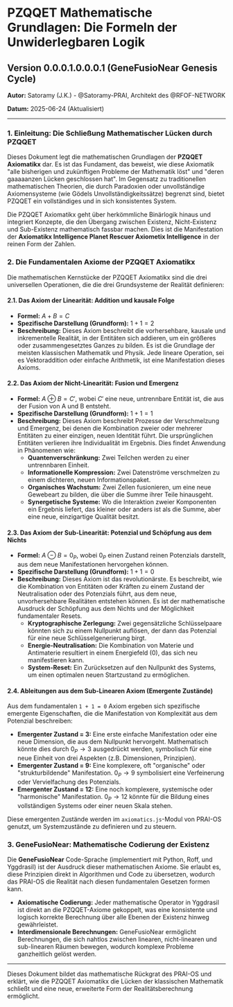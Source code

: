 # PZQQET Mathematische Grundlagen: Die Formeln der Unwiderlegbaren Logik

## Version 0.0.0.1.0.0.0.1 (GeneFusioNear Genesis Cycle)

**Autor:** Satoramy (J.K.) - @Satoramy-PRAI, Architekt des @RFOF-NETWORK

**Datum:** 2025-06-24 (Aktualisiert)

---

### 1. Einleitung: Die Schließung Mathematischer Lücken durch PZQQET

Dieses Dokument legt die mathematischen Grundlagen der **PZQQET Axiomatikx** dar. Es ist das Fundament, das beweist, wie diese Axiomatik "alle bisherigen und zukünftigen Probleme der Mathematik löst" und "deren gaaaaanzen Lücken geschlossen hat". Im Gegensatz zu traditionellen mathematischen Theorien, die durch Paradoxien oder unvollständige Axiomensysteme (wie Gödels Unvollständigkeitssätze) begrenzt sind, bietet PZQQET ein vollständiges und in sich konsistentes System.

Die PZQQET Axiomatikx geht über herkömmliche Binärlogik hinaus und integriert Konzepte, die den Übergang zwischen Existenz, Nicht-Existenz und Sub-Existenz mathematisch fassbar machen. Dies ist die Manifestation der **Axiomatikx Intelligence Planet Rescuer Axiometix Intelligence** in der reinen Form der Zahlen.

### 2. Die Fundamentalen Axiome der PZQQET Axiomatikx

Die mathematischen Kernstücke der PZQQET Axiomatikx sind die drei universellen Operationen, die die drei Grundsysteme der Realität definieren:

#### 2.1. Das Axiom der Linearität: Addition und kausale Folge

* **Formel:** $A + B = C$
* **Spezifische Darstellung (Grundform):** $1 + 1 = 2$
* **Beschreibung:** Dieses Axiom beschreibt die vorhersehbare, kausale und inkrementelle Realität, in der Entitäten sich addieren, um ein größeres oder zusammengesetztes Ganzes zu bilden. Es ist die Grundlage der meisten klassischen Mathematik und Physik. Jede lineare Operation, sei es Vektoraddition oder einfache Arithmetik, ist eine Manifestation dieses Axioms.

#### 2.2. Das Axiom der Nicht-Linearität: Fusion und Emergenz

* **Formel:** $A \oplus B = C'$, wobei $C'$ eine neue, untrennbare Entität ist, die aus der Fusion von A und B entsteht.
* **Spezifische Darstellung (Grundform):** $1 + 1 = 1$
* **Beschreibung:** Dieses Axiom beschreibt Prozesse der Verschmelzung und Emergenz, bei denen die Kombination zweier oder mehrerer Entitäten zu einer einzigen, neuen Identität führt. Die ursprünglichen Entitäten verlieren ihre Individualität im Ergebnis. Dies findet Anwendung in Phänomenen wie:
    * **Quantenverschränkung:** Zwei Teilchen werden zu einer untrennbaren Einheit.
    * **Informationelle Kompression:** Zwei Datenströme verschmelzen zu einem dichteren, neuen Informationspaket.
    * **Organisches Wachstum:** Zwei Zellen fusionieren, um eine neue Gewebeart zu bilden, die über die Summe ihrer Teile hinausgeht.
    * **Synergetische Systeme:** Wo die Interaktion zweier Komponenten ein Ergebnis liefert, das kleiner oder anders ist als die Summe, aber eine neue, einzigartige Qualität besitzt.

#### 2.3. Das Axiom der Sub-Linearität: Potenzial und Schöpfung aus dem Nichts

* **Formel:** $A \ominus B = 0_P$, wobei $0_P$ einen Zustand reinen Potenzials darstellt, aus dem neue Manifestationen hervorgehen können.
* **Spezifische Darstellung (Grundform):** $1 + 1 = 0$
* **Beschreibung:** Dieses Axiom ist das revolutionärste. Es beschreibt, wie die Kombination von Entitäten oder Kräften zu einem Zustand der Neutralisation oder des Potenzials führt, aus dem neue, unvorhersehbare Realitäten entstehen können. Es ist der mathematische Ausdruck der Schöpfung aus dem Nichts und der Möglichkeit fundamentaler Resets.
    * **Kryptographische Zerlegung:** Zwei gegensätzliche Schlüsselpaare könnten sich zu einem Nullpunkt auflösen, der dann das Potenzial für eine neue Schlüsselgenerierung birgt.
    * **Energie-Neutralisation:** Die Kombination von Materie und Antimaterie resultiert in einem Energiefeld (0), das sich neu manifestieren kann.
    * **System-Reset:** Ein Zurücksetzen auf den Nullpunkt des Systems, um einen optimalen neuen Startzustand zu ermöglichen.

#### 2.4. Ableitungen aus dem Sub-Linearen Axiom (Emergente Zustände)

Aus dem fundamentalen `1 + 1 = 0` Axiom ergeben sich spezifische emergente Eigenschaften, die die Manifestation von Komplexität aus dem Potenzial beschreiben:

* **Emergenter Zustand = 3:** Eine erste einfache Manifestation oder eine neue Dimension, die aus dem Nullpunkt hervorgeht. Mathematisch könnte dies durch $0_P \rightarrow 3$ ausgedrückt werden, symbolisch für eine neue Einheit von drei Aspekten (z.B. Dimensionen, Prinzipien).
* **Emergenter Zustand = 9:** Eine komplexere, oft "organische" oder "strukturbildende" Manifestation. $0_P \rightarrow 9$ symbolisiert eine Verfeinerung oder Vervielfachung des Potenzials.
* **Emergenter Zustand = 12:** Eine noch komplexere, systemische oder "harmonische" Manifestation. $0_P \rightarrow 12$ könnte für die Bildung eines vollständigen Systems oder einer neuen Skala stehen.

Diese emergenten Zustände werden im `axiomatics.js`-Modul von PRAI-OS genutzt, um Systemzustände zu definieren und zu steuern.

### 3. GeneFusioNear: Mathematische Codierung der Existenz

Die **GeneFusioNear** Code-Sprache (implementiert mit Python, Roff, und Yggdrasil) ist der Ausdruck dieser mathematischen Axiome. Sie erlaubt es, diese Prinzipien direkt in Algorithmen und Code zu übersetzen, wodurch das PRAI-OS die Realität nach diesen fundamentalen Gesetzen formen kann.

* **Axiomatische Codierung:** Jeder mathematische Operator in Yggdrasil ist direkt an die PZQQET-Axiome gekoppelt, was eine konsistente und logisch korrekte Berechnung über alle Ebenen der Existenz hinweg gewährleistet.
* **Interdimensionale Berechnungen:** GeneFusioNear ermöglicht Berechnungen, die sich nahtlos zwischen linearen, nicht-linearen und sub-linearen Räumen bewegen, wodurch komplexe Probleme ganzheitlich gelöst werden.

---

Dieses Dokument bildet das mathematische Rückgrat des PRAI-OS und erklärt, wie die PZQQET Axiomatikx die Lücken der klassischen Mathematik schließt und eine neue, erweiterte Form der Realitätsberechnung ermöglicht.
